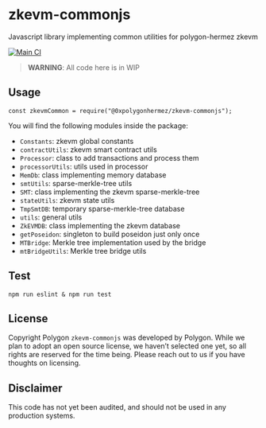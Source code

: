 # zkevm-commonjs
Javascript library implementing common utilities for polygon-hermez zkevm

[![Main CI](https://github.com/0xPolygonHermez/zkevm-commonjs/actions/workflows/main.yml/badge.svg)](https://github.com/0xPolygonHermez/zkevm-commonjs/actions/workflows/main.yml)

> **WARNING**: All code here is in WIP

## Usage
```
const zkevmCommon = require("@0xpolygonhermez/zkevm-commonjs");
```

You will find the following modules inside the package:
- `Constants`: zkevm global constants
- `contractUtils`: zkevm smart contract utils
- `Processor`: class to add transactions and process them
- `processorUtils`: utils used in processor
- `MemDb`: class implementing memory database
- `smtUtils`: sparse-merkle-tree utils
- `SMT`: class implementing the zkevm sparse-merkle-tree
- `stateUtils`: zkevm state utils
- `TmpSmtDB`: temporary sparse-merkle-tree database
- `utils`: general utils
- `ZkEVMDB`: class implementing the zkevm database
- `getPoseidon`: singleton to build poseidon just only once
- `MTBridge`: Merkle tree implementation used by the bridge
- `mtBridgeUtils`: Merkle tree bridge utils

## Test
```
npm run eslint & npm run test
```

## License
Copyright
Polygon `zkevm-commonjs` was developed by Polygon. While we plan to adopt an open source license, we haven’t selected one yet, so all rights are reserved for the time being. Please reach out to us if you have thoughts on licensing.

## Disclaimer
This code has not yet been audited, and should not be used in any production systems.
